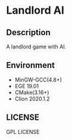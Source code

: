 # Landlord AI
## Description
A landlord game with AI.
## Environment
* MinGW-GCC(4.8+)
* EGE 19.01
* CMake(3.16+)
* Clion 2020.1.2
## LICENSE
GPL LICENSE
